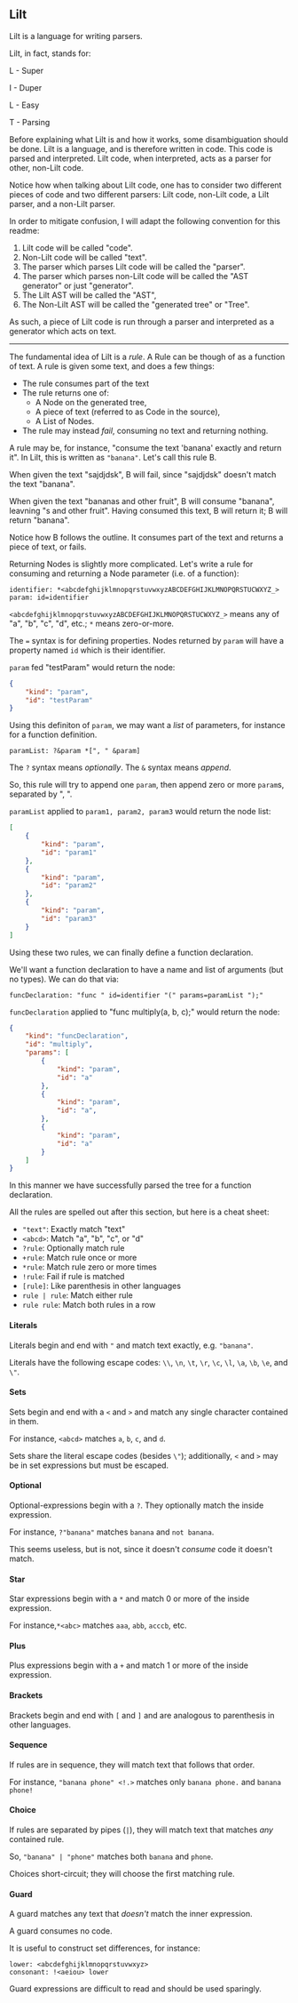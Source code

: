 
## Lilt

Lilt is a language for writing parsers.

Lilt, in fact, stands for:

L - Super

I - Duper

L - Easy

T - Parsing

Before explaining what Lilt is and how it works, some disambiguation should be done.
Lilt is a language, and is therefore written in code. This code is parsed and interpreted.
Lilt code, when interpreted, acts as a parser for other, non-Lilt code.

Notice how when talking about Lilt code, one has to consider two different pieces of code
and two different parsers: Lilt code, non-Lilt code, a Lilt parser, and a non-Lilt parser.

In order to mitigate confusion, I will adapt the following convention for this readme:

1. Lilt code will be called "code".
2. Non-Lilt code will be called "text".
3. The parser which parses Lilt code will be called the "parser".
4. The parser which parses non-Lilt code will be called the "AST generator" or just "generator".
5. The Lilt AST will be called the "AST",
6. The Non-Lilt AST will be called the "generated tree" or "Tree".

As such, a piece of Lilt code is run through a parser and interpreted as a generator which acts on text.

***

The fundamental idea of Lilt is a _rule_. A Rule can be though of as a function of text.
A rule is given some text, and does a few things:

- The rule consumes part of the text
- The rule returns one of:
	- A Node on the generated tree,
	- A piece of text (referred to as Code in the source),
	- A List of Nodes.
- The rule may instead _fail_, consuming no text and returning nothing.

A rule may be, for instance, "consume the text 'banana' exactly and return it".
In Lilt, this is written as `"banana"`. Let's call this rule B.

When given the text "sajdjdsk", B will fail, since "sajdjdsk" doesn't match the text "banana".

When given the text "bananas and other fruit", B will consume "banana", leavning "s and other fruit".
Having consumed this text, B will return it; B will return "banana".

Notice how B follows the outline. It consumes part of the text and returns a piece of text, or fails.

Returning Nodes is slightly more complicated.
Let's write a rule for consuming and returning a Node parameter (i.e. of a function):

```
identifier: *<abcdefghijklmnopqrstuvwxyzABCDEFGHIJKLMNOPQRSTUCWXYZ_>
param: id=identifier
```

`<abcdefghijklmnopqrstuvwxyzABCDEFGHIJKLMNOPQRSTUCWXYZ_>` means any of "a", "b", "c", "d", etc.; `*` means zero-or-more.

The `=` syntax is for defining properties. Nodes returned by `param` will have a property
named `id` which is their identifier.

`param` fed "testParam" would return the node:

```JSON
{
	"kind": "param",
	"id": "testParam"
}
```

Using this definiton of `param`, we may want a _list_ of parameters, for instance for
a function definition.

```
paramList: ?&param *[", " &param]
```

The `?` syntax means _optionally_. The `&` syntax means _append_.

So, this rule will try to append one `param`, then append zero or more `param`s, separated by ", ".

`paramList` applied to `param1, param2, param3` would return the node list:

```JSON
[
	{
		"kind": "param",
		"id": "param1"
	},
	{
		"kind": "param",
		"id": "param2"
	},
	{
		"kind": "param",
		"id": "param3"
	}
]
```

Using these two rules, we can finally define a function declaration.

We'll want a function declaration to have a name and list of arguments (but no types). We can do that via:

```
funcDeclaration: "func " id=identifier "(" params=paramList ");"
```

`funcDeclaration` applied to "func multiply(a, b, c);" would return the node:

```JSON
{
	"kind": "funcDeclaration",
	"id": "multiply",
	"params": [
		{
			"kind": "param",
			"id": "a"
		},
		{
			"kind": "param",
			"id": "a",
		},
		{
			"kind": "param",
			"id": "a"
		}
	]
}
```

In this manner we have successfully parsed the tree for a function declaration.

All the rules are spelled out after this section, but here is a cheat sheet:

- `"text"`: Exactly match "text"
- `<abcd>`: Match "a", "b", "c", or "d"
- `?rule`: Optionally match rule
- `+rule`: Match rule once or more
- `*rule`: Match rule zero or more times
- `!rule`: Fail if rule is matched
- `[rule]`: Like parenthesis in other languages
- `rule | rule`: Match either rule
- `rule rule`: Match both rules in a row

#### Literals

Literals begin and end with `"` and match text exactly, e.g. `"banana"`.

Literals have the following escape codes:
`\\`, `\n`, `\t`, `\r`, `\c`, `\l`, `\a`, `\b`, `\e`, and `\"`.

#### Sets

Sets begin and end with a `<` and `>` and match any single character contained in them.

For instance, `<abcd>` matches `a`, `b`, `c`, and `d`.

Sets share the literal escape codes (besides `\"`); additionally,
`<` and `>` may be in set expressions but must be escaped.

#### Optional

Optional-expressions begin with a `?`. They optionally match the inside expression.

For instance, `?"banana"` matches `banana` and `not banana`.

This seems useless, but is not, since it doesn't _consume_ code it doesn't match.

#### Star

Star expressions begin with a `*` and match 0 or more of the inside expression.

For instance,`*<abc>` matches `aaa`, `abb`, `acccb`, etc.

#### Plus

Plus expressions begin with a `+` and match 1 or more of the inside expression.

#### Brackets

Brackets begin and end with `[` and `]` and are analogous to parenthesis in other languages.

#### Sequence

If rules are in sequence, they will match text that follows that order.

For instance, `"banana phone" <!.>` matches only `banana phone.` and `banana phone!`

#### Choice

If rules are separated by pipes (`|`), they will match text that matches _any_ contained rule.

So, `"banana" | "phone"` matches both `banana` and `phone`.

Choices short-circuit; they will choose the first matching rule.

#### Guard

A guard matches any text that _doesn't_ match the inner expression.

A guard consumes no code.

It is useful to construct set differences, for instance:

```
lower: <abcdefghijklmnopqrstuvwxyz>
consonant: !<aeiou> lower
```

Guard expressions are difficult to read and should be used sparingly.
